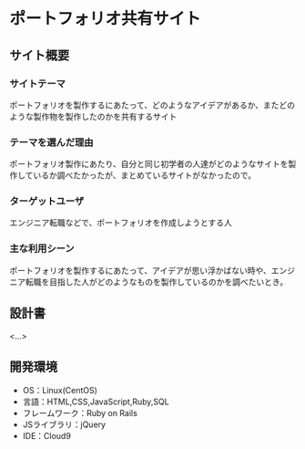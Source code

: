 # ポートフォリオ共有サイト

## サイト概要
### サイトテーマ
ポートフォリオを製作するにあたって、どのようなアイデアがあるか、またどのような製作物を製作したのかを共有するサイト

### テーマを選んだ理由
ポートフォリオ製作にあたり、自分と同じ初学者の人達がどのようなサイトを製作しているか調べたかったが、まとめているサイトがなかったので。

### ターゲットユーザ
エンジニア転職などで、ポートフォリオを作成しようとする人

### 主な利用シーン
ポートフォリオを製作するにあたって、アイデアが思い浮かばない時や、エンジニア転職を目指した人がどのようなものを製作しているのかを調べたいとき。

## 設計書
<...>

## 開発環境
- OS：Linux(CentOS)
- 言語：HTML,CSS,JavaScript,Ruby,SQL
- フレームワーク：Ruby on Rails
- JSライブラリ：jQuery
- IDE：Cloud9
